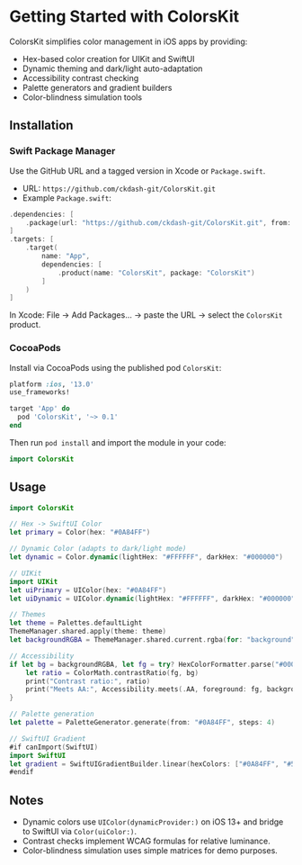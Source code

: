 # Getting Started with ColorsKit

ColorsKit simplifies color management in iOS apps by providing:
- Hex-based color creation for UIKit and SwiftUI
- Dynamic theming and dark/light auto-adaptation
- Accessibility contrast checking
- Palette generators and gradient builders
- Color-blindness simulation tools

## Installation

### Swift Package Manager
Use the GitHub URL and a tagged version in Xcode or `Package.swift`.

- URL: `https://github.com/ckdash-git/ColorsKit.git`
- Example `Package.swift`:

```swift
.dependencies: [
    .package(url: "https://github.com/ckdash-git/ColorsKit.git", from: "0.1.2")
]
.targets: [
    .target(
        name: "App",
        dependencies: [
            .product(name: "ColorsKit", package: "ColorsKit")
        ]
    )
]
```

In Xcode: File → Add Packages… → paste the URL → select the `ColorsKit` product.

### CocoaPods
Install via CocoaPods using the published pod `ColorsKit`:

```ruby
platform :ios, '13.0'
use_frameworks!

target 'App' do
  pod 'ColorsKit', '~> 0.1'
end
```

Then run `pod install` and import the module in your code:

```swift
import ColorsKit
```

## Usage

```swift
import ColorsKit

// Hex -> SwiftUI Color
let primary = Color(hex: "#0A84FF")

// Dynamic Color (adapts to dark/light mode)
let dynamic = Color.dynamic(lightHex: "#FFFFFF", darkHex: "#000000")

// UIKit
import UIKit
let uiPrimary = UIColor(hex: "#0A84FF")
let uiDynamic = UIColor.dynamic(lightHex: "#FFFFFF", darkHex: "#000000")

// Themes
let theme = Palettes.defaultLight
ThemeManager.shared.apply(theme: theme)
let backgroundRGBA = ThemeManager.shared.current.rgba(for: "background")

// Accessibility
if let bg = backgroundRGBA, let fg = try? HexColorFormatter.parse("#000000") {
    let ratio = ColorMath.contrastRatio(fg, bg)
    print("Contrast ratio:", ratio)
    print("Meets AA:", Accessibility.meets(.AA, foreground: fg, background: bg))
}

// Palette generation
let palette = PaletteGenerator.generate(from: "#0A84FF", steps: 4)

// SwiftUI Gradient
#if canImport(SwiftUI)
import SwiftUI
let gradient = SwiftUIGradientBuilder.linear(hexColors: ["#0A84FF", "#5E5CE6"]) 
#endif
```

## Notes
- Dynamic colors use `UIColor(dynamicProvider:)` on iOS 13+ and bridge to SwiftUI via `Color(uiColor:)`.
- Contrast checks implement WCAG formulas for relative luminance.
- Color-blindness simulation uses simple matrices for demo purposes.